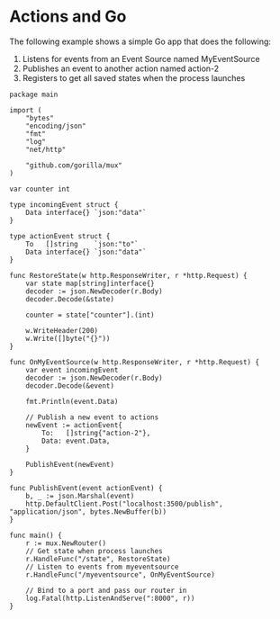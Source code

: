 # Actions and Go

The following example shows a simple Go app that does the following:

1. Listens for events from an Event Source named MyEventSource
2. Publishes an event to another action named action-2
3. Registers to get all saved states when the process launches

```
package main

import (
	"bytes"
	"encoding/json"
	"fmt"
	"log"
	"net/http"

	"github.com/gorilla/mux"
)

var counter int

type incomingEvent struct {
	Data interface{} `json:"data"`
}

type actionEvent struct {
	To   []string    `json:"to"`
	Data interface{} `json:"data"`
}

func RestoreState(w http.ResponseWriter, r *http.Request) {
	var state map[string]interface{}
	decoder := json.NewDecoder(r.Body)
	decoder.Decode(&state)

	counter = state["counter"].(int)

	w.WriteHeader(200)
	w.Write([]byte("{}"))
}

func OnMyEventSource(w http.ResponseWriter, r *http.Request) {
	var event incomingEvent
	decoder := json.NewDecoder(r.Body)
	decoder.Decode(&event)

	fmt.Println(event.Data)

	// Publish a new event to actions
	newEvent := actionEvent{
		To:   []string{"action-2"},
		Data: event.Data,
	}

	PublishEvent(newEvent)
}

func PublishEvent(event actionEvent) {
	b, _ := json.Marshal(event)
	http.DefaultClient.Post("localhost:3500/publish", "application/json", bytes.NewBuffer(b))
}

func main() {
	r := mux.NewRouter()
	// Get state when process launches
	r.HandleFunc("/state", RestoreState)
	// Listen to events from myeventsource
	r.HandleFunc("/myeventsource", OnMyEventSource)

	// Bind to a port and pass our router in
	log.Fatal(http.ListenAndServe(":8000", r))
}
```
